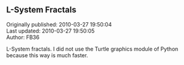 ## L-System Fractals  
Originally published: 2010-03-27 19:50:04  
Last updated: 2010-03-27 19:50:05  
Author: FB36   
  
L-System fractals.
I did not use the Turtle graphics module of Python because this way is much faster.